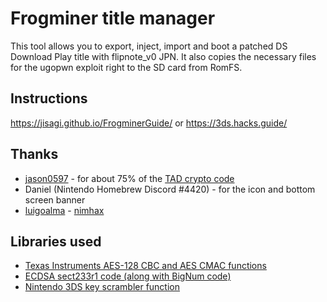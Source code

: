 # Frogminer title manager
This tool allows you to export, inject, import and boot a patched DS Download Play title with flipnote_v0 JPN.
It also copies the necessary files for the ugopwn exploit right to the SD card from RomFS.

## Instructions
https://jisagi.github.io/FrogminerGuide/ or https://3ds.hacks.guide/

## Thanks
 * [jason0597](https://github.com/jason0597) - for about 75% of the [TAD crypto code](https://github.com/jason0597/TADPole-3DS/)
 * Daniel (Nintendo Homebrew Discord #4420) - for the icon and bottom screen banner
 * [luigoalma](https://github.com/luigoalma) - [nimhax](https://github.com/luigoalma/nimhax)

## Libraries used
 * [Texas Instruments AES-128 CBC and AES CMAC functions](https://github.com/flexibity-team/AES-CMAC-RFC)
 * [ECDSA sect233r1 code (along with BigNum code)](http://git.infradead.org/?p=users/segher/wii.git)
 * [Nintendo 3DS key scrambler function](https://github.com/luigoalma/3ds_keyscrambler/blob/master/src/UnScrambler.c#L50)